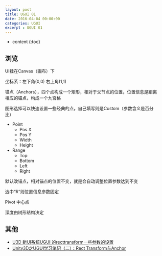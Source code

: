 ```yaml
---
layout: post
title: UGUI 01
date: 2016-04-04 00:00:00
categories: UGUI
excerpt : UGUI 01
---
```


* content
{:toc}

## 浏览

UI挂在Canvas（画布）下

坐标系：左下角(0,0) 右上角(1,1)

锚点（Anchors），四个点构成一个矩形，相对于父节点的位置，位置信息是距离相应的锚点，构成一个九宫格

图形选择可以快速设置一些经典的点，自己填写则是Custom（参数含义是百分比）

- Point
	- Pos X
	- Pos Y
	- Width
	- Height
- Range
	- Top
	- Bottom
	- Left
	- Right

默认改锚点，相对锚点的位置不变，就是会自动调整位置参数达到不变

选中“R”则位置信息参数固定

Pivot 中心点

深度由树形结构决定

## 其他

- [U3D 新UI系统UGUI 的recttransform一些参数的设置](http://wuxk2014.lofter.com/post/339d0e_5abfe8c)
- [Unity3D之UGUI学习笔记（二）：Rect Transform与Anchor](http://www.cnblogs.com/hammerc/p/4837650.html)




